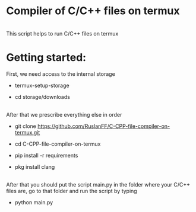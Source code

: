 # Compiler of C/C++ files on termux 

<br> This script helps to run C/C++ files on termux

# Getting started:

  First, we need access to the internal storage

  + termux-setup-storage  

  + cd storage/downloads

  

 <br>After that we prescribe everything else in order

 + git clone https://github.com/RuslanFF/C-CPP-file-compiler-on-termux.git

 + cd C-CPP-file-compiler-on-termux

 + pip install -r requirements 

 + pkg install clang

 

 <br> After that you should put the script main.py in the folder where your C/C++ files are, go to that folder and run the script by typing

 + python main.py
